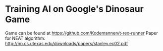 # Training AI on Google's Dinosaur Game
Game can be found at
https://github.com/Kodemannen/t-rex-runner
Paper for NEAT algorithm: http://nn.cs.utexas.edu/downloads/papers/stanley.ec02.pdf
